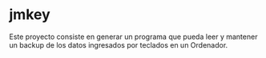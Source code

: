 # jmkey
Este proyecto consiste en generar un programa que pueda leer y mantener un backup de los datos ingresados por teclados en un Ordenador.
